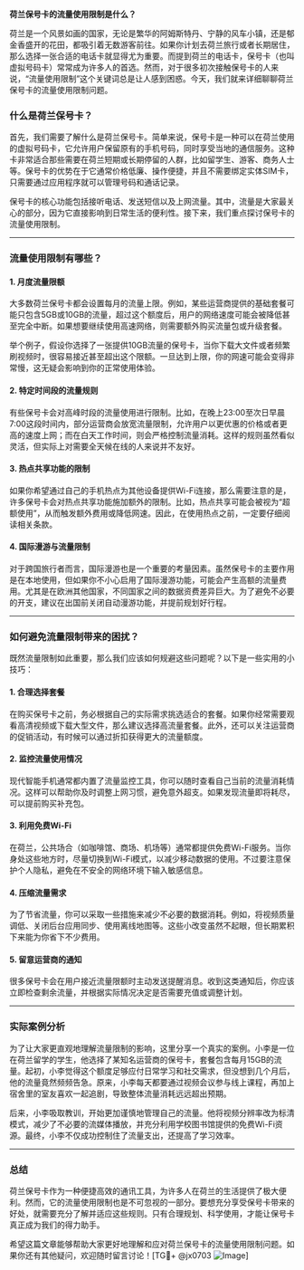 **荷兰保号卡的流量使用限制是什么？**

荷兰是一个风景如画的国家，无论是繁华的阿姆斯特丹、宁静的风车小镇，还是郁金香盛开的花田，都吸引着无数游客前往。如果你计划去荷兰旅行或者长期居住，那么选择一张合适的电话卡就显得尤为重要。而提到荷兰的电话卡，保号卡（也叫虚拟号码卡）常常成为许多人的首选。然而，对于很多初次接触保号卡的人来说，“流量使用限制”这个关键词总是让人感到困惑。今天，我们就来详细聊聊荷兰保号卡的流量使用限制问题。

### 什么是荷兰保号卡？

首先，我们需要了解什么是荷兰保号卡。简单来说，保号卡是一种可以在荷兰使用的虚拟号码卡，它允许用户保留原有的手机号码，同时享受当地的通信服务。这种卡非常适合那些需要在荷兰短期或长期停留的人群，比如留学生、游客、商务人士等。保号卡的优势在于它通常价格低廉、操作便捷，并且不需要绑定实体SIM卡，只需要通过应用程序就可以管理号码和通话记录。

保号卡的核心功能包括接听电话、发送短信以及上网流量。其中，流量是大家最关心的部分，因为它直接影响到日常生活的便利性。接下来，我们重点探讨保号卡的流量使用限制。

---

### 流量使用限制有哪些？

#### 1. **月度流量限额**
大多数荷兰保号卡都会设置每月的流量上限。例如，某些运营商提供的基础套餐可能只包含5GB或10GB的流量，超过这个额度后，用户的网络速度可能会被降低甚至完全中断。如果想要继续使用高速网络，则需要额外购买流量包或升级套餐。

举个例子，假设你选择了一张提供10GB流量的保号卡，当你下载大文件或者频繁刷视频时，很容易接近甚至超出这个限额。一旦达到上限，你的网速可能会变得非常慢，这无疑会影响到你的正常使用体验。

#### 2. **特定时间段的流量规则**
有些保号卡会对高峰时段的流量使用进行限制。比如，在晚上23:00至次日早晨7:00这段时间内，部分运营商会放宽流量限制，允许用户以更优惠的价格或者更高的速度上网；而在白天工作时间，则会严格控制流量消耗。这样的规则虽然看似灵活，但实际上对需要全天候在线的人来说并不友好。

#### 3. **热点共享功能的限制**
如果你希望通过自己的手机热点为其他设备提供Wi-Fi连接，那么需要注意的是，许多保号卡会对热点共享功能施加额外的限制。比如，热点共享可能会被视为“超额使用”，从而触发额外费用或降低网速。因此，在使用热点之前，一定要仔细阅读相关条款。

#### 4. **国际漫游与流量限制**
对于跨国旅行者而言，国际漫游也是一个重要的考量因素。虽然保号卡的主要作用是在本地使用，但如果你不小心启用了国际漫游功能，可能会产生高额的流量费用。尤其是在欧洲其他国家，不同国家之间的数据资费差异巨大。为了避免不必要的开支，建议在出国前关闭自动漫游功能，并提前规划好行程。

---

### 如何避免流量限制带来的困扰？

既然流量限制如此重要，那么我们应该如何规避这些问题呢？以下是一些实用的小技巧：

#### 1. **合理选择套餐**
在购买保号卡之前，务必根据自己的实际需求挑选适合的套餐。如果你经常需要观看高清视频或下载大型文件，那么建议选择高流量套餐。此外，还可以关注运营商的促销活动，有时候可以通过折扣获得更大的流量额度。

#### 2. **监控流量使用情况**
现代智能手机通常都内置了流量监控工具，你可以随时查看自己当前的流量消耗情况。这样可以帮助你及时调整上网习惯，避免意外超支。如果发现流量即将耗尽，可以提前购买补充包。

#### 3. **利用免费Wi-Fi**
在荷兰，公共场合（如咖啡馆、商场、机场等）通常都提供免费Wi-Fi服务。当你身处这些地方时，尽量切换到Wi-Fi模式，以减少移动数据的使用。不过要注意保护个人隐私，避免在不安全的网络环境下输入敏感信息。

#### 4. **压缩流量需求**
为了节省流量，你可以采取一些措施来减少不必要的数据消耗。例如，将视频质量调低、关闭后台应用同步、使用离线地图等。这些小改变虽然不起眼，但长期累积下来能为你省下不少费用。

#### 5. **留意运营商的通知**
很多保号卡会在用户接近流量限额时主动发送提醒消息。收到这类通知后，你应该立即检查剩余流量，并根据实际情况决定是否需要充值或调整计划。

---

### 实际案例分析

为了让大家更直观地理解流量限制的影响，这里分享一个真实的案例。小李是一位在荷兰留学的学生，他选择了某知名运营商的保号卡，套餐包含每月15GB的流量。起初，小李觉得这个额度足够应付日常学习和社交需求，但没想到几个月后，他的流量竟然频频告急。原来，小李每天都要通过视频会议参与线上课程，再加上宿舍里的室友喜欢一起追剧，导致整体流量消耗远远超出预期。

后来，小李吸取教训，开始更加谨慎地管理自己的流量。他将视频分辨率改为标清模式，减少了不必要的流媒体播放，并充分利用学校图书馆提供的免费Wi-Fi资源。最终，小李不仅成功控制住了流量支出，还提高了学习效率。

---

### 总结

荷兰保号卡作为一种便捷高效的通讯工具，为许多人在荷兰的生活提供了极大便利。然而，它的流量使用限制也是不可忽视的一部分。要想充分享受保号卡带来的好处，就需要充分了解并适应这些规则。只有合理规划、科学使用，才能让保号卡真正成为我们的得力助手。

希望这篇文章能够帮助大家更好地理解和应对荷兰保号卡的流量使用限制问题。如果你还有其他疑问，欢迎随时留言讨论！[TG💪+ @jx0703 ![Image](https://github.com/user-attachments/assets/dbca1d08-cadb-493c-b0ec-ad6f7a83f270)]
